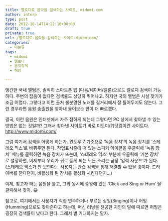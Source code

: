 ```yaml
---
title: 멜로디로 음악을 검색하는 사이트, midomi.com
author: interp
type: post
date: 2012-10-14T14:22:10+00:00
draft: true
private: true
url: /멜로디로-음악을-검색하는-사이트-midomicom/
categories:
  - 미분류
tags:
  - midomi
  - 멜로디
  - 음악검색
  - 허밍

---
```

앵간한 국내 앨범은, 솔직히 스마트폰 앱 (다음/네이버/멜론)으로도&nbsp;멜로디 검색이 가능하다. 주변의 잡음이 없다면&nbsp;검색률도 상당히 뛰어나고. 하지만 국외 앨범은 사실 찾기가 조금 어렵다. 그렇다고 이런 출처 불분명한 노래를 길거리에서 잘 틀어두지도 않는다. 그런 경우라면 음원 송출원을 찾아내 물어보는 편이 더 빠르겠다.

결국, 이런 음원은 인터넷에서 자주 접하게 되는데 그렇다면 PC 상에서 찾아낼 수 있는 방법은 없는 것일까? 그래서 찾아낸 사이트가 바로 미도미(?)닷컴이란 사이트다. http://www.midomi.com/

그럼 여기서 검색을 어떻게 하는가. 윈도우 7 기준으로 &#8216;녹음 장치&#8217;의 녹음 장치를 &#8216;스테레오 믹스&#8217;로 바꿔주면 된다. 작업표시줄에 떠 있는 스피커 아이콘을 우클릭해 &#8216;녹음 장치&#8217; 메뉴를 클릭하면 녹음 장치가 뜨는데, &#8216;스테레오 믹스&#8217; 부분에 우클릭해 &#8216;기본 장치&#8217; 로 설정하면, 이제부터 우리가 귀로 듣게 되는 모든 소리는 곧장 &#8216;입력 사운드&#8217;가 된다. (스테레오 믹스가 안 보인다는 사용자는 관련 검색을 통해 해결할 수 있을 것이다. 드라이버를 깐다던지, 비활성화 된 장치를 활성화 시킨다던지&#8230;)

이제, 찾고자 하는 음원을 틀고, 그와 동시에 중앙에 있는 &#8216;Click and Sing or Hum&#8217; 을 클릭해서 찾자. 😀

참고로, 여기에서는 사용자가 직접 연주하거나 부르는 싱잉(Singing)이나 허밍(Humming)으로도 찾아준다고 하는데, 머신 러닝을 전공한 지인의 말에 따르면 허밍은 굉장히 검색률이 낮다고 한다. 그래서 별 기대하지는 말자.
